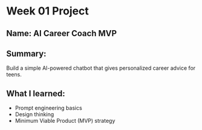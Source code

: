 # Week 01 Project

## Name: AI Career Coach MVP

## Summary:
Build a simple AI-powered chatbot that gives personalized career advice for teens.

## What I learned:
- Prompt engineering basics
- Design thinking
- Minimum Viable Product (MVP) strategy
